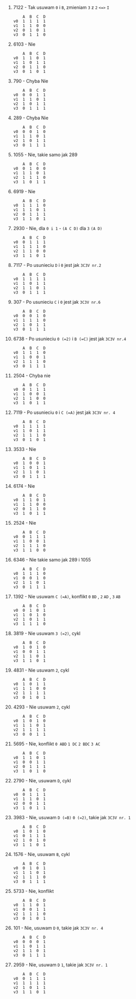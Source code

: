
1. 7122 - Tak usuwam `0` i `B`, zmieniam `3` z `2` `<=>` `I`
    ```    
        A  B  C  D
    v0  1  1  1  1
    v1  1  1  0  0
    v2  0  1  0  1
    v3  0  1  1  0
    ```
1. 6103 - Nie
    ```
        A  B  C  D
    v0  1  1  0  1
    v1  1  0  1  1
    v2  0  1  1  0
    v3  0  1  0  1
    ```
1. 790 - Chyba Nie
    ```
        A  B  C  D
    v0  0  0  1  1
    v1  1  1  0  1
    v2  1  0  1  1
    v3  0  1  1  1
    ```
1. 289 - Chyba Nie
    ```
        A  B  C  D
    v0  0  0  1  0
    v1  1  1  0  1
    v2  1  0  1  1
    v3  0  1  1  1
    ```
1. 1055 - Nie, takie samo jak 289
    ```
        A  B  C  D
    v0  0  1  0  0
    v1  1  1  0  1
    v2  1  1  1  0
    v3  1  0  1  1
    ```
1. 6919 - Nie
    ```
        A  B  C  D
    v0  1  1  1  0
    v1  1  1  0  1
    v2  0  1  1  1
    v3  1  1  0  1
    ```
1. 2930 - Nie, dla `0 i 1` - `(A C D)` dla `3` `(A D)`
    ```
        A  B  C  D
    v0  0  1  1  1
    v1  1  1  1  0
    v2  1  1  0  0
    v3  1  1  0  1
    ```
1. 7117 - Po usunieciu `D` i `0` jest jak `3C3V nr.2`
    ```
        A  B  C  D
    v0  1  1  1  1
    v1  1  0  1  1
    v2  1  1  0  1
    v3  0  1  1  1
    ```
1. 307 - Po usunieciu `C` i `0` jest jak `3C3V nr.6`
    ```
        A  B  C  D
    v0  0  0  1  0
    v1  1  1  1  0
    v2  1  0  1  1
    v3  0  1  1  1
    ```
1. 6738 - Po usunieciu `0 (=2)` i `B (=C)` jest jak `3C3V nr.4`
    ```
        A  B  C  D
    v0  1  1  1  0
    v1  1  0  0  1
    v2  1  1  1  0
    v3  0  1  1  1
    ```
1. 2504 - Chyba nie
    ```
        A  B  C  D
    v0  0  1  1  1
    v1  1  0  0  1
    v2  1  1  0  0
    v3  1  0  1  1
    ```
1. 7119 - Po usunieciu `0` i `C (=A)` jest jak `3C3V nr. 4`
    ```
        A  B  C  D
    v0  1  1  1  1
    v1  1  0  1  1
    v2  1  1  1  0
    v3  0  1  0  1
    ```
1. 3533 - Nie
    ```
        A  B  C  D
    v0  1  0  0  1
    v1  1  0  1  1
    v2  1  1  0  1
    v3  0  1  1  1
    ```
1. 6174 - Nie
    ```
        A  B  C  D
    v0  1  1  0  1
    v1  1  1  0  0
    v2  0  1  1  0
    v3  1  0  1  1
    ```
1. 2524 - Nie
    ```    
        A  B  C  D
    v0  0  1  1  1
    v1  1  0  0  1
    v2  1  1  1  0
    v3  1  1  0  0
    ```
1. 6346 - Nie takie samo jak 289 i 1055
    ```    
        A  B  C  D
    v0  1  1  1  0
    v1  0  0  1  0
    v2  1  1  0  1
    v3  0  1  1  1
    ```
1. 1392 - Nie usuwam `C (=A)`, konflikt `0` `BD` , `2` `AD` , `3` `AB`
    ```    
        A  B  C  D
    v0  0  1  0  1
    v1  1  0  1  0
    v2  1  0  1  1
    v3  1  1  1  0
    ```
1. 3819 - Nie usuwam `3 (=2)`, cykl
    ```    
        A  B  C  D
    v0  1  0  1  0
    v1  0  0  1  1
    v2  1  1  0  1
    v3  1  1  0  1
    ```
1. 4831 - Nie usuwam `2`, cykl
    ```    
        A  B  C  D
    v0  1  0  1  1
    v1  1  1  0  0
    v2  1  1  1  1
    v3  0  1  0  1
    ```
1. 4293 - Nie usuwam `2`, cykl
    ```    
        A  B  C  D
    v0  1  0  1  0
    v1  1  1  0  1
    v2  1  1  1  1
    v3  0  0  1  1
    ```
1. 5695 - Nie, konflikt `0 ABD` `1 DC` `2 BDC` `3 AC`
    ```    
        A  B  C  D
    v0  1  1  0  1
    v1  0  0  1  1
    v2  0  1  1  1
    v3  1  0  1  0
    ```
1. 2790 - Nie, usuwam `D`, cykl
    ```    
        A  B  C  D
    v0  0  1  1  1
    v1  1  1  0  1
    v2  0  0  1  1
    v3  1  0  1  1
    ```
1. 3983 - Nie, usuwam `D (=B)` `0 (=2)`, takie jak `3C3V nr. 1`
    ```    
        A  B  C  D
    v0  1  0  1  0
    v1  0  1  1  1
    v2  1  0  1  0
    v3  1  1  0  1
    ```
1. 1576 - Nie, usuwam `B`, cykl
    ```    
        A  B  C  D
    v0  0  1  0  1
    v1  1  1  0  1
    v2  1  1  1  0
    v3  0  1  1  1
    ```
1. 5733 - Nie, konflikt
    ```    
        A  B  C  D
    v0  1  1  0  1
    v1  0  0  1  1
    v2  1  1  1  0
    v3  0  1  0  1
    ```
1. 101 - Nie, usuwam `D` `0`, takie jak `3C3V nr. 4`
    ```    
        A  B  C  D
    v0  0  0  0  1
    v1  1  0  1  1
    v2  1  1  0  1
    v3  0  1  1  1
    ```
1. 2959 - Nie, usuwam `D` `1`, takie jak `3C3V nr. 1`
    ```    
        A  B  C  D
    v0  0  1  1  1
    v1  1  1  1  1
    v2  1  0  1  1
    v3  1  1  0  1
    ```